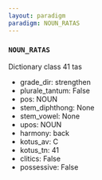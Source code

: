 ```yaml
---
layout: paradigm
paradigm: NOUN_RATAS
---
```

### ` NOUN_RATAS `

Dictionary class 41 tas
* grade_dir: strengthen
* plurale_tantum: False
* pos: NOUN
* stem_diphthong: None
* stem_vowel: None
* upos: NOUN
* harmony: back
* kotus_av: C
* kotus_tn: 41
* clitics: False
* possessive: False
